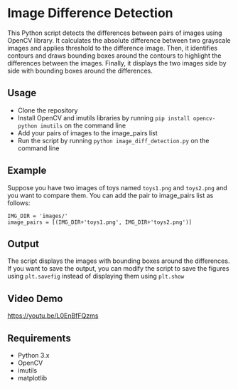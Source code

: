 # Image Difference Detection
This Python script detects the differences between pairs of images using OpenCV library. It calculates the absolute difference between two grayscale images and applies threshold to the difference image. Then, it identifies contours and draws bounding boxes around the contours to highlight the differences between the images. Finally, it displays the two images side by side with bounding boxes around the differences.

## Usage
- Clone the repository
- Install OpenCV and imutils libraries by running ```pip install opencv-python imutils``` on the command line
- Add your pairs of images to the image_pairs list
- Run the script by running ```python image_diff_detection.py``` on the command line
## Example
Suppose you have two images of toys named ```toys1.png``` and ```toys2.png``` and you want to compare them. You can add the pair to image_pairs list as follows:

```
IMG_DIR = 'images/'
image_pairs = [(IMG_DIR+'toys1.png', IMG_DIR+'toys2.png')]
```

## Output
The script displays the images with bounding boxes around the differences. If you want to save the output, you can modify the script to save the figures using ```plt.savefig``` instead of displaying them using ```plt.show```

## Video Demo
https://youtu.be/L0EnBfFQzms

## Requirements
* Python 3.x
* OpenCV
* imutils
* matplotlib
